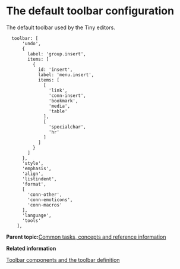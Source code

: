 # The default toolbar configuration 

The default toolbar used by the Tiny editors.

```
  toolbar: [
      'undo',
      {
        label: 'group.insert',
        items: [
          {
            id: 'insert',
            label: 'menu.insert',
            items: [
              [
                'link',
                'conn-insert',
                'bookmark',
                'media',
                'table'
              ],
              [
                'specialchar',
                'hr'
              ]
            ]
          }
        ]
      },
      'style',
      'emphasis',
      'align',
      'listindent',
      'format',
      [
        'conn-other',
        'conn-emoticons',
        'conn-macros'
      ],
      'language',
      'tools'
    ],
```

**Parent topic:**[Common tasks, concepts and reference information](../../install/tiny_editors/r_appendix.md)

**Related information**  


[Toolbar components and the toolbar definition](../../install/tiny_editors/c_toolbar.md)

